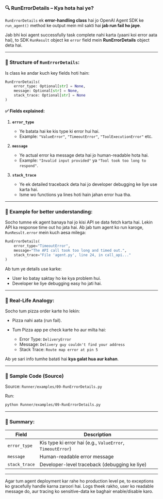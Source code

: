 ### 🔍 **RunErrorDetails – Kya hota hai ye?**

`RunErrorDetails` ek **error-handling class** hai jo OpenAI Agent SDK ke `run_agent()` method ke output mein mil sakti hai **jab run fail ho jaye**.

Jab bhi koi agent successfully task complete nahi karta (yaani koi error aata hai), to SDK `RunResult` object ke `error` field mein **RunErrorDetails** object deta hai.

---

### 🧠 **Structure of `RunErrorDetails`:**

Is class ke andar kuch key fields hoti hain:

```python
RunErrorDetails(
    error_type: Optional[str] = None,
    message: Optional[str] = None,
    stack_trace: Optional[str] = None
)
```

#### ✅ **Fields explained:**

1. **`error_type`**

   * Ye batata hai ke kis type ki error hui hai.
   * Example: `"ValueError"`, `"TimeoutError"`, `"ToolExecutionError"` etc.

2. **`message`**

   * Ye actual error ka message deta hai jo human-readable hota hai.
   * Example: `"Invalid input provided"` ya `"Tool took too long to respond"`.

3. **`stack_trace`**

   * Ye ek detailed traceback deta hai jo developer debugging ke liye use karta hai.
   * Isme wo functions ya lines hoti hain jahan error hua tha.

---

### 🎯 **Example for better understanding:**

Socho tumne ek agent banaya hai jo kisi API se data fetch karta hai. Lekin API ka response time out ho jata hai. Ab jab tum agent ko run karoge, `RunResult.error` mein kuch aesa milega:

```python
RunErrorDetails(
    error_type="TimeoutError",
    message="The API call took too long and timed out.",
    stack_trace="File 'agent.py', line 24, in call_api..."
)
```

Ab tum ye details use karke:

* User ko batay saktay ho ke kya problem hui.
* Developer ke liye debugging easy ho jati hai.

---

### 🔧 **Real-Life Analogy:**

Socho tum pizza order karte ho lekin:

* Pizza nahi aata (run fail).
* Tum Pizza app pe check karte ho aur milta hai:

  * Error Type: `DeliveryError`
  * Message: `Delivery guy couldn't find your address`
  * Stack Trace: `Route map error at pin 5`

Ab ye sari info tumhe batati hai **kya galat hua aur kahan**.

---

### 🧪 **Sample Code (Source)**

Source: `Runner/examples/09-RunErrorDetails.py`

Run:

```bash
python Runner/examples/09-RunErrorDetails.py
```

---

### 📌 Summary:

| Field         | Description                                                |
| ------------- | ---------------------------------------------------------- |
| `error_type`  | Kis type ki error hai (e.g., `ValueError`, `TimeoutError`) |
| `message`     | Human-readable error message                               |
| `stack_trace` | Developer-level traceback (debugging ke liye)              |

---

Agar tum agent deployment kar rahe ho production level pe, to exceptions ko gracefully handle karna zaroori hai. Logs theek rakho, user ko readable message do, aur tracing ko sensitive-data ke baghair enable/disable karo.

